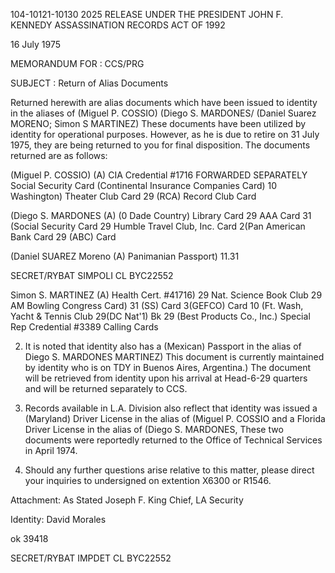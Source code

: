 104-10121-10130 2025 RELEASE UNDER THE PRESIDENT JOHN F. KENNEDY ASSASSINATION RECORDS ACT OF 1992

16 July 1975

MEMORANDUM FOR : CCS/PRG

SUBJECT : Return of Alias Documents

Returned herewith are alias documents which have been issued
to identity in the aliases of (Miguel P. COSSIO) (Diego S. MARDONES/
(Daniel Suarez MORENO; Simon S MARTINEZ) These documents have been
utilized by identity for operational purposes. However, as he is
due to retire on 31 July 1975, they are being returned to you for
final disposition. The documents returned are as follows:

(Miguel P. COSSIO) (A)
CIA Credential #1716 FORWARDED SEPARATELY
Social Security Card
(Continental Insurance Companies Card)
10 Washington) Theater Club Card
29 (RCA) Record Club Card

(Diego S. MARDONES (A)
(0 Dade Country) Library Card
29 AAA Card
31 (Social Security Card
29 Humble Travel Club, Inc. Card
2(Pan American Bank Card
29 (ABC) Card

(Daniel SUAREZ Moreno (A)
Panimanian Passport)
11.31

SECRET/RYBAT
SIMPOLI CL BYC22552

Simon S. MARTINEZ (A)
Health Cert. #41716)
29 Nat. Science Book Club
29 AM Bowling Congress Card)
31 (SS) Card
3(GEFCO) Card
10 (Ft. Wash, Yacht & Tennis Club
29(DC Nat'1) Bk
29 (Best Products Co., Inc.)
Special Rep Credential #3389
Calling Cards

2. It is noted that identity also has a (Mexican) Passport in
the alias of Diego S. MARDONES MARTINEZ) This document is currently
maintained by identity who is on TDY in Buenos Aires, Argentina.) The
document will be retrieved from identity upon his arrival at Head-6-29
quarters and will be returned separately to CCS.

3. Records available in L.A. Division also reflect that
identity was issued a (Maryland) Driver License in the alias of
(Miguel P. COSSIO and a Florida Driver License in the alias of
(Diego S. MARDONES, These two documents were reportedly returned
to the Office of Technical Services in April 1974.

4. Should any further questions arise relative to this
matter, please direct your inquiries to undersigned on extention
X6300 or R1546.

Attachment:
As Stated
Joseph F. King
Chief, LA Security

Identity:
David Morales

ok 39418

SECRET/RYBAT
IMPDET CL BYC22552
